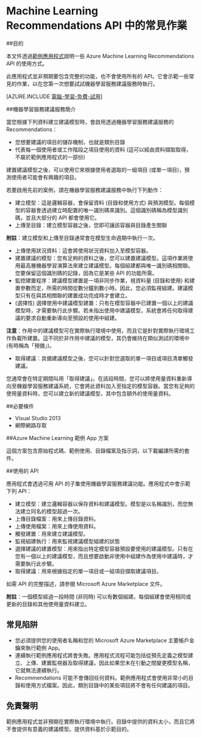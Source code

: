 <properties 
	pageTitle="Machine Learning Recommendations API 中的常見作業 | Microsoft Azure"
	description="Azure ML Recommendation 範例應用程式"
	services="machine-learning"
	documentationCenter=""
	authors="jaymathe"
	manager="paulettm"
	editor="cgronlun"/>

<tags 
	ms.service="machine-learning"
	ms.workload="data-services"
	ms.tgt_pltfrm="na"
	ms.devlang="na"
	ms.topic="article"
	ms.date="09/01/2015"
	ms.author="luisca"/>


# Machine Learning Recommendations API 中的常見作業

##目的

本文件透過[範例應用程式](http://1drv.ms/1xeO2F3)說明一些 Azure Machine Learning Recommendations API 的使用方式。

此應用程式並非預期要包含完整的功能，也不會使用所有的 API。它會示範一些常見的作業，以在您第一次想要試試機器學習服務建議服務時執行。

[AZURE.INCLUDE [電腦-學習-免費-試用](../../includes/machine-learning-free-trial.md)]

##機器學習服務建議服務簡介

當您根據下列資料建立建議模型時，會啟用透過機器學習服務建議服務的 Recommendations：

* 您想要建議的項目的儲存機制，也就是類別目錄
* 代表每一個使用者或工作階段之項目使用的資料 (這可以經由資料擷取取得，不屬於範例應用程式的一部份)

建置建議模型之後，可以使用它來根據使用者選取的一組項目 (或單一項目)，預測使用者可能會有興趣的項目。

若要啟用先前的案例，請在機器學習服務建議服務中執行下列動作：

* 建立模型：這是邏輯容器，會保留資料 (目錄和使用方式) 與預測模型。每個模型的容器會透過建立時配置的唯一識別碼來識別。這個識別碼稱為模型識別碼，並且大部分的 API 都會使用它。 
* 上傳至目錄：建立模型容器之後，您即可讓該容器與目錄產生關聯

**附註**：建立模型和上傳至目錄通常會在模型生命週期中執行一次。

* 上傳使用狀況資料：這會將使用狀況資料加入至模型容器。
* 建置建議的模型：您有足夠的資料之後，您可以建置建議模型。這項作業將使用最高層機器學習演算法來建立建議模型。每個組建都與唯一識別碼相關聯。您要保留這個識別碼的記錄，因為它是某些 API 的功能所需。
* 監控建置程序：建議模型建置是一項非同步作業，視資料量 (目錄和使用) 和建置參數而定，所需的時間從數分鐘到數小時。因此，您必須監視組建。建議模型只有在與其相關聯的建置成功完成時才會建立。
* (選擇性) 選擇使用中建議模型建置：只有在模型容器中已建置一個以上的建議模型時，才需要執行此步驟。若未指出使用中建議模型，系統會將任何取得建議的要求自動重新導向至預設的使用中組建。 

**注意**：作用中的建議模型可在實際執行環境中使用，而且它是針對實際執行環境工作負載所建置。這不同於非作用中建議的模型，其仍會維持在類似測試的環境中 (有時稱為「預備」)。

* 取得建議：具備建議模型之後，您可以針對您選取的單一項目或項目清單觸發建議。 

您通常會在特定期間叫用「取得建議」。在該段時間，您可以將使用量資料重新導向至機器學習服務建議系統，它會將此資料加入至指定的模型容器。當您有足夠的使用量資料時，您可以建立新的建議模型，其中包含額外的使用量資料。

##必要條件

* Visual Studio 2013
* 網際網路存取 

##Azure Machine Learning 範例 App 方案

這個方案包含原始程式碼、範例使用、目錄檔案及指示詞，以下載編譯所需的套件。

##使用的 API

應用程式會透過可用 API 的子集使用機器學習服務建議功能。應用程式中會示範下列 API：

* 建立模型：建立邏輯容器以保存資料和建議模型。模型是以名稱識別，而您無法建立同名的模型超過一次。
* 上傳目錄檔案：用來上傳目錄資料。
* 上傳使用檔案：用來上傳使用資料。
* 觸發建置：用來建立建議模型。
* 監視組建執行：用來監視建議模型組建的狀態
* 選擇建議的建置模型：用來指出特定模型容器預設要使用的建議模型。只有在您有一個以上的建議模型，而且想要啟動非使用中組建作為使用中建議時，才需要執行此步驟。
* 取得建議：用來根據指定的單一項目或一組項目擷取建議項目。 

如需 API 的完整描述，請參閱 Microsoft Azure Marketplace 文件。

**附註**：一個模型經過一段時間 (非同時) 可以有數個組建。每個組建會使用相同或更新的目錄和其他使用量資料建立。

## 常見陷阱

* 您必須提供您的使用者名稱和您的 Microsoft Azure Marketplace 主要帳戶金鑰來執行範例 App。
* 連續執行範例應用程式將會失敗。應用程式流程可能包括從預先定義之模型建立、上傳、建置監視器及取得建議，因此如果您未在引動之間變更模型名稱，它就無法連續執行。
* Recommendations 可能不會傳回任何資料。範例應用程式會使用非常小的目錄和使用方式檔案。因此，類別目錄中的某些項目將不會有任何建議的項目。

## 免責聲明
範例應用程式並非預期在實際執行環境中執行。目錄中提供的資料太小，而且它將不會提供有意義的建議模型。提供資料基於示範目的。
 

<!---HONumber=September15_HO1-->